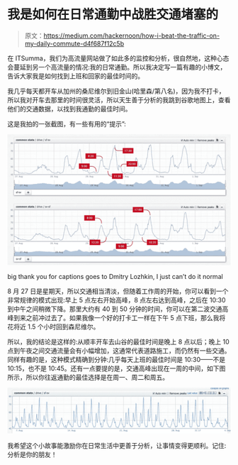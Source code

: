 # 我是如何在日常通勤中战胜交通堵塞的

> 原文：<https://medium.com/hackernoon/how-i-beat-the-traffic-on-my-daily-commute-d4f687f12c5b>

在 ITSumma，我们为高流量网站做了如此多的监控和分析，很自然地，这种心态会蔓延到另一个高流量的情况:我的日常通勤。所以我决定写一篇有趣的小博文，告诉大家我是如何找到上班和回家的最佳时间的。

我几乎每天都开车从加州的桑尼维尔到旧金山(哈里森/第八名)，因为我不打卡，所以我对开车去那里的时间很灵活，所以天生善于分析的我跳到谷歌地图上，查看他们的交通数据，以找到我通勤的最佳时间。

这是我拍的一张截图，有一些有用的“提示”:

![](img/db347d51747e5f9dd8a679505c879999.png)

big thank you for captions goes to Dmitry Lozhkin, I just can’t do it normal

8 月 27 日是星期天，所以交通相当清淡，但随着工作周的开始，你可以看到一个非常规律的模式出现:早上 5 点左右开始高峰，8 点左右达到高峰，之后在 10:30 到中午之间稍微下降。那里大约有 40 到 50 分钟的时间，你可以在第二波交通高峰到来之前冲过去了。如果我像一个好的打卡工一样在下午 5 点下班，那么我将花将近 1.5 个小时回到森尼维尔。

所以，我的结论是这样的:从顺丰开车去山谷的最佳时间是晚上 8 点以后；晚上 10 点到午夜之间交通流量会有小幅增加，这通常代表道路施工，而仍然有一些交通。同样有趣的是，这种模式精确到分钟:几乎每天上班的最佳时间是 10:30——不是 10:15，也不是 10:45。还有一点要提的是，交通高峰出现在一周的中间，如下图所示，所以你往返通勤的最佳选择是在周一、周二和周五。

![](img/27b10d8273142e4bfcdfef8f9584521c.png)

我希望这个小故事能激励你在日常生活中更善于分析，让事情变得更顺利。记住:分析是你的朋友！